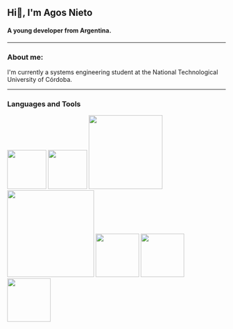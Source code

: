 ## Hi👋, I'm Agos Nieto

#### A young developer from Argentina.
---
<h3>About me:</h3>
<p>I'm currently a systems engineering student at the National Technological University of Córdoba.</p>

---

<div aling="left">
    <h3>Languages and Tools </h3>
    <img src="https://cdn-icons-png.flaticon.com/512/174/174854.png" width="90px" title="HTML" alt="">
    <img src="https://cdn.icon-icons.com/icons2/1826/PNG/512/4202020css3htmllogosocialsocialmedia-115668_115633.png" width="90px" title="CSS" alt="">
    <img src="https://ayudawp.com/wp-content/uploads/2017/01/javascript-logo-escudo.png" width="170px" title="JAVASCRIPT" alt="">
    <img src="https://o.remove.bg/downloads/0aad9bee-e691-4b05-9255-b54dae4895ac/png-clipart-sass-style-sheet-language-cascading-style-sheets-logo-sass-purple-violet-removebg-preview.png" width="200px" title="SASS" alt="">
    <img src="https://upload.wikimedia.org/wikipedia/commons/thumb/a/a7/React-icon.svg/2300px-React-icon.svg.png" width="100px" title="REACT" alt="">
    <img src="https://cdn.icon-icons.com/icons2/1508/PNG/512/python_104451.png" width="100px" title="PYTHON" alt="">
    <img src="https://upload.wikimedia.org/wikipedia/commons/thumb/3/3f/Git_icon.svg/2048px-Git_icon.svg.png" width="100px" title="GIT" alt="">
</div>

